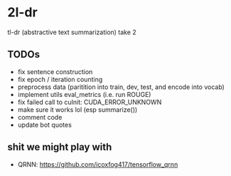 # 2l-dr
tl-dr (abstractive text summarization) take 2

## TODOs
-   fix sentence construction
-   fix epoch / iteration counting
-   preprocess data (paritition into train, dev, test, and encode into vocab)
-   implement utils eval_metrics (i.e. run ROUGE)
-   fix failed call to cuInit: CUDA_ERROR_UNKNOWN
-   make sure it works lol (esp summarize())
-   comment code
-   update bot quotes

## shit we might play with
-   QRNN: <https://github.com/icoxfog417/tensorflow_qrnn>
